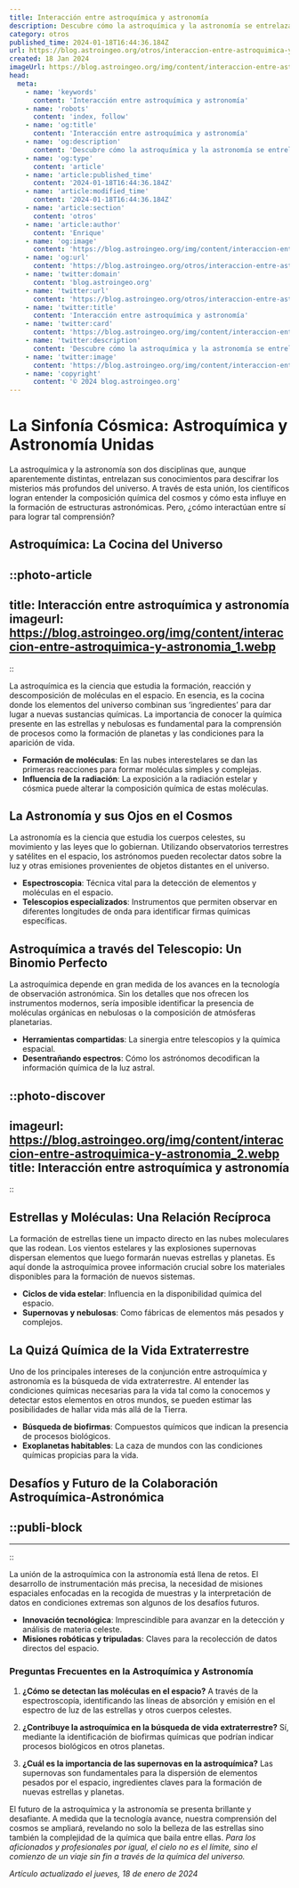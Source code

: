 ```yaml
---
title: Interacción entre astroquímica y astronomía
description: Descubre cómo la astroquímica y la astronomía se entrelazan para revelar los secretos del cosmos y la materia interestelar.
category: otros
published_time: 2024-01-18T16:44:36.184Z
url: https://blog.astroingeo.org/otros/interaccion-entre-astroquimica-y-astronomia
created: 18 Jan 2024
imageUrl: https://blog.astroingeo.org/img/content/interaccion-entre-astroquimica-y-astronomia_1.webp
head:
  meta:
    - name: 'keywords'
      content: 'Interacción entre astroquímica y astronomía'
    - name: 'robots'
      content: 'index, follow'
    - name: 'og:title'
      content: 'Interacción entre astroquímica y astronomía'
    - name: 'og:description'
      content: 'Descubre cómo la astroquímica y la astronomía se entrelazan para revelar los secretos del cosmos y la materia interestelar.'
    - name: 'og:type'
      content: 'article'
    - name: 'article:published_time'
      content: '2024-01-18T16:44:36.184Z'
    - name: 'article:modified_time'
      content: '2024-01-18T16:44:36.184Z'
    - name: 'article:section'
      content: 'otros'
    - name: 'article:author'
      content: 'Enrique'
    - name: 'og:image'
      content: 'https://blog.astroingeo.org/img/content/interaccion-entre-astroquimica-y-astronomia_1.webp'
    - name: 'og:url'
      content: 'https://blog.astroingeo.org/otros/interaccion-entre-astroquimica-y-astronomia'
    - name: 'twitter:domain'
      content: 'blog.astroingeo.org'
    - name: 'twitter:url'
      content: 'https://blog.astroingeo.org/otros/interaccion-entre-astroquimica-y-astronomia'
    - name: 'twitter:title'
      content: 'Interacción entre astroquímica y astronomía'
    - name: 'twitter:card'
      content: 'https://blog.astroingeo.org/img/content/interaccion-entre-astroquimica-y-astronomia_1.webp'
    - name: 'twitter:description'
      content: 'Descubre cómo la astroquímica y la astronomía se entrelazan para revelar los secretos del cosmos y la materia interestelar.'
    - name: 'twitter:image'
      content: 'https://blog.astroingeo.org/img/content/interaccion-entre-astroquimica-y-astronomia_1.webp'
    - name: 'copyright'
      content: '© 2024 blog.astroingeo.org'
---
```

# La Sinfonía Cósmica: Astroquímica y Astronomía Unidas

La astroquímica y la astronomía son dos disciplinas que, aunque aparentemente distintas, entrelazan sus conocimientos para descifrar los misterios más profundos del universo. A través de esta unión, los científicos logran entender la composición química del cosmos y cómo esta influye en la formación de estructuras astronómicas. Pero, ¿cómo interactúan entre sí para lograr tal comprensión?

## Astroquímica: La Cocina del Universo


::photo-article
---
title: Interacción entre astroquímica y astronomía
imageurl: https://blog.astroingeo.org/img/content/interaccion-entre-astroquimica-y-astronomia_1.webp
---
::



La astroquímica es la ciencia que estudia la formación, reacción y descomposición de moléculas en el espacio. En esencia, es la cocina donde los elementos del universo combinan sus ‘ingredientes’ para dar lugar a nuevas sustancias químicas. La importancia de conocer la química presente en las estrellas y nebulosas es fundamental para la comprensión de procesos como la formación de planetas y las condiciones para la aparición de vida.

- **Formación de moléculas**: En las nubes interestelares se dan las primeras reacciones para formar moléculas simples y complejas.
- **Influencia de la radiación**: La exposición a la radiación estelar y cósmica puede alterar la composición química de estas moléculas.

## La Astronomía y sus Ojos en el Cosmos

La astronomía es la ciencia que estudia los cuerpos celestes, su movimiento y las leyes que lo gobiernan. Utilizando observatorios terrestres y satélites en el espacio, los astrónomos pueden recolectar datos sobre la luz y otras emisiones provenientes de objetos distantes en el universo.

- **Espectroscopia**: Técnica vital para la detección de elementos y moléculas en el espacio.
- **Telescopios especializados**: Instrumentos que permiten observar en diferentes longitudes de onda para identificar firmas químicas específicas.

## Astroquímica a través del Telescopio: Un Binomio Perfecto

La astroquímica depende en gran medida de los avances en la tecnología de observación astronómica. Sin los detalles que nos ofrecen los instrumentos modernos, sería imposible identificar la presencia de moléculas orgánicas en nebulosas o la composición de atmósferas planetarias.

- **Herramientas compartidas**: La sinergia entre telescopios y la química espacial.
- **Desentrañando espectros**: Cómo los astrónomos decodifican la información química de la luz astral.


::photo-discover
---
imageurl: https://blog.astroingeo.org/img/content/interaccion-entre-astroquimica-y-astronomia_2.webp
title: Interacción entre astroquímica y astronomía
---
::



## Estrellas y Moléculas: Una Relación Recíproca

La formación de estrellas tiene un impacto directo en las nubes moleculares que las rodean. Los vientos estelares y las explosiones supernovas dispersan elementos que luego formarán nuevas estrellas y planetas. Es aquí donde la astroquímica provee información crucial sobre los materiales disponibles para la formación de nuevos sistemas.

- **Ciclos de vida estelar**: Influencia en la disponibilidad química del espacio.
- **Supernovas y nebulosas**: Como fábricas de elementos más pesados y complejos.

## La Quizá Química de la Vida Extraterrestre

Uno de los principales intereses de la conjunción entre astroquímica y astronomía es la búsqueda de vida extraterrestre. Al entender las condiciones químicas necesarias para la vida tal como la conocemos y detectar estos elementos en otros mundos, se pueden estimar las posibilidades de hallar vida más allá de la Tierra.

- **Búsqueda de biofirmas**: Compuestos químicos que indican la presencia de procesos biológicos.
- **Exoplanetas habitables**: La caza de mundos con las condiciones químicas propicias para la vida.

## Desafíos y Futuro de la Colaboración Astroquímica-Astronómica


  ::publi-block
  ---
  ---
  ::
  
  

La unión de la astroquímica con la astronomía está llena de retos. El desarrollo de instrumentación más precisa, la necesidad de misiones espaciales enfocadas en la recogida de muestras y la interpretación de datos en condiciones extremas son algunos de los desafíos futuros.

- **Innovación tecnológica**: Imprescindible para avanzar en la detección y análisis de materia celeste.
- **Misiones robóticas y tripuladas**: Claves para la recolección de datos directos del espacio.

### Preguntas Frecuentes en la Astroquímica y Astronomía

1. **¿Cómo se detectan las moléculas en el espacio?**
   A través de la espectroscopía, identificando las líneas de absorción y emisión en el espectro de luz de las estrellas y otros cuerpos celestes.
   
2. **¿Contribuye la astroquímica en la búsqueda de vida extraterrestre?**
   Sí, mediante la identificación de biofirmas químicas que podrían indicar procesos biológicos en otros planetas.
   
3. **¿Cuál es la importancia de las supernovas en la astroquímica?**
   Las supernovas son fundamentales para la dispersión de elementos pesados por el espacio, ingredientes claves para la formación de nuevas estrellas y planetas.

El futuro de la astroquímica y la astronomía se presenta brillante y desafiante. A medida que la tecnología avance, nuestra comprensión del cosmos se ampliará, revelando no solo la belleza de las estrellas sino también la complejidad de la química que baila entre ellas. *Para los aficionados y profesionales por igual, el cielo no es el límite, sino el comienzo de un viaje sin fin a través de la química del universo.*

_Artículo actualizado el jueves, 18 de enero de 2024_